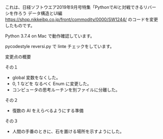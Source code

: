 
これは、日経ソフトウエア2019年9月号特集「PythonでAIと対戦できるリバーシを作ろう データ構造とUI編
https://shop.nikkeibp.co.jp/front/commodity/0000/SW1244/
のコードを変更したものです。  

Python 3.7.4 on Mac で動作確認しています。  

pycodestyle reversi.py で linte チェックをしています。  

変更点の概要

その１
- global 変数をなくした。
- 0, 1 などを なるべく Enum に変更した。
- コンピュータの思考ルーチンを別ファイルに分離した。

その２
- 復数の AI をえらべるようにする準備
  
その３
- 人間の手番のときに、石を置ける場所を示すようにした。